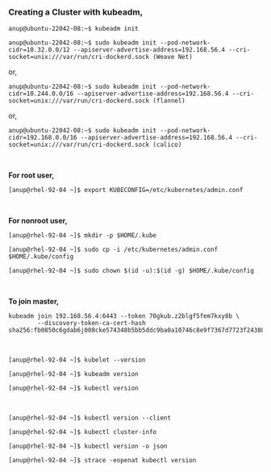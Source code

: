 ### Creating a Cluster with kubeadm,

`anup@ubuntu-22042-08:~$ kubeadm init`

`anup@ubuntu-22042-08:~$ sudo kubeadm init --pod-network-cidr=10.32.0.0/12 --apiserver-advertise-address=192.168.56.4 --cri-socket=unix:///var/run/cri-dockerd.sock (Weave Net)`

or,

`anup@ubuntu-22042-08:~$ sudo kubeadm init --pod-network-cidr=10.244.0.0/16 --apiserver-advertise-address=192.168.56.4 --cri-socket=unix:///var/run/cri-dockerd.sock (flannel)`

or,

`anup@ubuntu-22042-08:~$ sudo kubeadm init --pod-network-cidr=192.168.0.0/16 --apiserver-advertise-address=192.168.56.4 --cri-socket=unix:///var/run/cri-dockerd.sock (calico)`

<br>

**For root user,**

`[anup@rhel-92-04 ~]$ export KUBECONFIG=/etc/kubernetes/admin.conf`

<br>

**For nonroot user,**


`[anup@rhel-92-04 ~]$ mkdir -p $HOME/.kube`

`[anup@rhel-92-04 ~]$ sudo cp -i /etc/kubernetes/admin.conf $HOME/.kube/config`

`[anup@rhel-92-04 ~]$ sudo chown $(id -u):$(id -g) $HOME/.kube/config`

<br>

**To join master,**


    kubeadm join 192.168.56.4:6443 --token 70gkub.z2blgf5fem7kxy8b \
            --discovery-token-ca-cert-hash sha256:fb0850c6gdab6j008cke574348b5bb5ddc9ba0a10746c8e9f7367d7723f243881a56

<br>

`[anup@rhel-92-04 ~]$ kubelet --version`
 
`[anup@rhel-92-04 ~]$ kubeadm version`

`[anup@rhel-92-04 ~]$ kubectl version`

<br>

`[anup@rhel-92-04 ~]$ kubectl version --client`

`[anup@rhel-92-04 ~]$ kubectl cluster-info`

`[anup@rhel-92-04 ~]$ kubectl version -o json`

`[anup@rhel-92-04 ~]$ strace -eopenat kubectl version`

<br>
